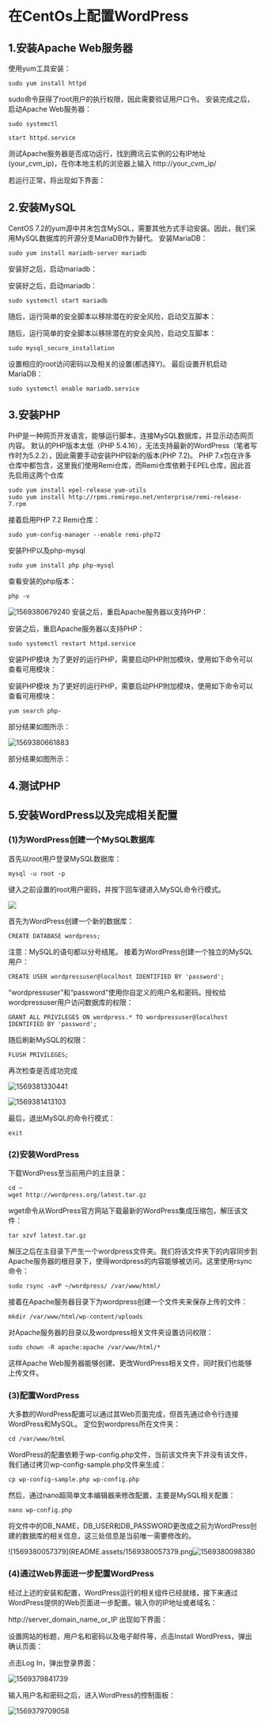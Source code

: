 # 在CentOs上配置WordPress



## 1.安装Apache Web服务器

使用yum工具安装：

```
sudo yum install httpd
```

sudo命令获得了root用户的执行权限，因此需要验证用户口令。
安装完成之后，启动Apache Web服务器：

```
sudo systemctl 

start httpd.service
```

测试Apache服务器是否成功运行，找到腾讯云实例的公有IP地址(your_cvm_ip)，在你本地主机的浏览器上输入 http://your_cvm_ip/

若运行正常，将出现如下界面：





## 2.安装MySQL

CentOS 7.2的yum源中并末包含MySQL，需要其他方式手动安装。因此，我们采用MySQL数据库的开源分支MariaDB作为替代。
安装MariaDB：

```
sudo yum install mariadb-server mariadb
```


安装好之后，启动mariadb：

安装好之后，启动mariadb：

```
sudo systemctl start mariadb
```


随后，运行简单的安全脚本以移除潜在的安全风险，启动交互脚本：

随后，运行简单的安全脚本以移除潜在的安全风险，启动交互脚本：

```
sudo mysql_secure_installation
```

设置相应的root访问密码以及相关的设置(都选择Y)。
最后设置开机启动MariaDB：

```
sudo systemctl enable mariadb.service
```



## 3.安装PHP

PHP是一种网页开发语言，能够运行脚本，连接MySQL数据库，并显示动态网页内容。
默认的PHP版本太低（PHP 5.4.16），无法支持最新的WordPress（笔者写作时为5.2.2），因此需要手动安装PHP较新的版本(PHP 7.2)。
PHP 7.x包在许多仓库中都包含，这里我们使用Remi仓库，而Remi仓库依赖于EPEL仓库，因此首先启用这两个仓库

```
sudo yum install epel-release yum-utils
sudo yum install http://rpms.remirepo.net/enterprise/remi-release-7.rpm

```


接着启用PHP 7.2 Remi仓库：

```
sudo yum-config-manager --enable remi-php72
```


安装PHP以及php-mysql

```
sudo yum install php php-mysql
```


查看安装的php版本：

```
php -v
```

![1569380679240](README.assets/1569380679240.png)
安装之后，重启Apache服务器以支持PHP：

安装之后，重启Apache服务器以支持PHP：

```
sudo systemctl restart httpd.service
```


安装PHP模块
为了更好的运行PHP，需要启动PHP附加模块，使用如下命令可以查看可用模块：

安装PHP模块
为了更好的运行PHP，需要启动PHP附加模块，使用如下命令可以查看可用模块：

```
yum search php-
```


部分结果如图所示：

![1569380661883](README.assets/1569380661883.png)

部分结果如图所示：



## 4.测试PHP



## 5.安装WordPress以及完成相关配置

### (1)为WordPress创建一个MySQL数据库

首先以root用户登录MySQL数据库：

```
mysql -u root -p
```

键入之前设置的root用户密码，并按下回车键进入MySQL命令行模式。

![](README.assets/1569381096219.png)

首先为WordPress创建一个新的数据库：

```
CREATE DATABASE wordpress;
```

注意：MySQL的语句都以分号结尾。
接着为WordPress创建一个独立的MySQL用户：

```
CREATE USER wordpressuser@localhost IDENTIFIED BY 'password';
```

“wordpressuser”和“password”使用你自定义的用户名和密码。授权给wordpressuser用户访问数据库的权限：

```
GRANT ALL PRIVILEGES ON wordpress.* TO wordpressuser@localhost IDENTIFIED BY 'password';
```


随后刷新MySQL的权限：

```
FLUSH PRIVILEGES;
```

再次检查是否成功完成

![1569381330441](README.assets/1569381330441.png)

![1569381413103](README.assets/1569381413103.png)

最后，退出MySQL的命令行模式：

```
exit
```





### (2)安装WordPress

下载WordPress至当前用户的主目录：

```
cd ~
wget http://wordpress.org/latest.tar.gz
```


wget命令从WordPress官方网站下载最新的WordPress集成压缩包，解压该文件：

```
tar xzvf latest.tar.gz
```

解压之后在主目录下产生一个wordpress文件夹。我们将该文件夹下的内容同步到Apache服务器的根目录下，使得wordpress的内容能够被访问。这里使用rsync命令：

```
sudo rsync -avP ~/wordpress/ /var/www/html/
```

接着在Apache服务器目录下为wordpress创建一个文件夹来保存上传的文件：

```
mkdir /var/www/html/wp-content/uploads
```

对Apache服务器的目录以及wordpress相关文件夹设置访问权限：

```
sudo chown -R apache:apache /var/www/html/*
```

这样Apache Web服务器能够创建、更改WordPress相关文件，同时我们也能够上传文件。

### (3)配置WordPress

大多数的WordPress配置可以通过其Web页面完成，但首先通过命令行连接WordPress和MySQL。
定位到wordpress所在文件夹：

```
cd /var/www/html
```

WordPress的配置依赖于wp-config.php文件，当前该文件夹下并没有该文件，我们通过拷贝wp-config-sample.php文件来生成：

```
cp wp-config-sample.php wp-config.php
```

然后，通过nano超简单文本编辑器来修改配置，主要是MySQL相关配置：

```
nano wp-config.php
```

将文件中的DB_NAME，DB_USER和DB_PASSWORD更改成之前为WordPress创建的数据库的相关信息，这三处信息是当前唯一需要修改的。

![1569380057379](README.assets/1569380057379.png![1569380098380](README.assets/1569380098380.png)

### (4)通过Web界面进一步配置WordPress

经过上述的安装和配置，WordPress运行的相关组件已经就绪，接下来通过WordPress提供的Web页面进一步配置。输入你的IP地址或者域名：

http://server_domain_name_or_IP
出现如下界面：

设置网站的标题，用户名和密码以及电子邮件等，点击Install WordPress，弹出确认页面：

点击Log In，弹出登录界面：

![1569379841739](README.assets/1569379841739.png)

输入用户名和密码之后，进入WordPress的控制面板：

![1569379709058](README.assets/1569379709058.png)